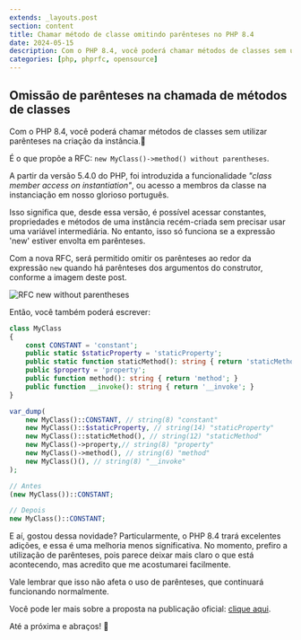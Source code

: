 ```yaml
---
extends: _layouts.post
section: content
title: Chamar método de classe omitindo parênteses no PHP 8.4
date: 2024-05-15
description: Com o PHP 8.4, você poderá chamar métodos de classes sem utilizar parênteses na criação da instância.
categories: [php, phprfc, opensource]
---
```


## Omissão de parênteses na chamada de métodos de classes

Com o PHP 8.4, você poderá chamar métodos de classes sem utilizar parênteses na criação da instância.🐘

É o que propõe a RFC: `new MyClass()->method() without parentheses`.

A partir da versão 5.4.0 do PHP, foi introduzida a funcionalidade *"class member access on instantiation"*, ou acesso a membros da classe na instanciação em nosso glorioso português.

Isso significa que, desde essa versão, é possível acessar constantes, propriedades e métodos de uma instância recém-criada sem precisar usar uma variável intermediária. No entanto, isso só funciona se a expressão 'new' estiver envolta em parênteses.

Com a nova RFC, será permitido omitir os parênteses ao redor da expressão `new` quando há parênteses dos argumentos do construtor, conforme a imagem deste post.

![RFC new without parentheses](/assets/images/blog/php-new-class-without-parentheses.jpeg)

Então, você também poderá escrever:

```php
class MyClass
{
    const CONSTANT = 'constant';
    public static $staticProperty = 'staticProperty';
    public static function staticMethod(): string { return 'staticMethod'; }
    public $property = 'property';
    public function method(): string { return 'method'; }
    public function __invoke(): string { return '__invoke'; }
}

var_dump(
    new MyClass()::CONSTANT, // string(8) "constant"
    new MyClass()::$staticProperty, // string(14) "staticProperty"
    new MyClass()::staticMethod(), // string(12) "staticMethod"
    new MyClass()->property,// string(8) "property"
    new MyClass()->method(), // string(6) "method"
    new MyClass()(), // string(8) "__invoke"
);

// Antes
(new MyClass())::CONSTANT;

// Depois
new MyClass()::CONSTANT;
```

E aí, gostou dessa novidade? Particularmente, o PHP 8.4 trará excelentes adições, e essa é uma melhoria menos significativa. No momento, prefiro a utilização de parênteses, pois parece deixar mais claro o que está acontecendo, mas acredito que me acostumarei facilmente.

Vale lembrar que isso não afeta o uso de parênteses, que continuará funcionando normalmente.

Você pode ler mais sobre a proposta na publicação oficial: [clique aqui](https://wiki.php.net/rfc/new_without_parentheses).

Até a próxima e abraços! 🐘

